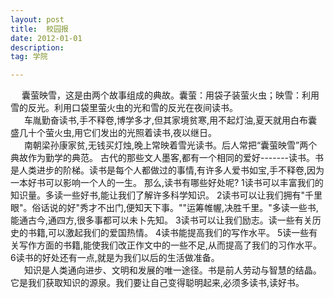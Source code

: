 ```yaml
---
layout: post
title:  校园报
date: 2012-01-01
description:  
tag: 学院

---
```



 &ensp; &ensp;囊萤映雪，这是由两个故事组成的典故。囊萤：用袋子装萤火虫；映雪：利用雪的反光。利用口袋里萤火虫的光和雪的反光在夜间读书。<!-- more -->
 <br> &ensp; &ensp;  车胤勤奋读书,手不释卷,博学多才,但其家境贫寒,用不起灯油,夏天就用白布囊盛几十个萤火虫,用它们发出的光照着读书,夜以继日。
  <br> &ensp; &ensp;  南朝梁孙康家贫,无钱买灯烛,晚上常映着雪光读书。后人常把“囊萤映雪”两个典故作为勤学的典范。
古代的那些文人墨客,都有一个相同的爱好-------读书。书是人类进步的阶梯。读书是每个人都做过的事情,有许多人爱书如宝,手不释卷,因为一本好书可以影响一个人的一生。
那么,读书有哪些好处呢?
1读书可以丰富我们的知识量。多读一些好书,能让我们了解许多科学知识。
2读书可以让我们拥有"千里眼"。俗话说的好"秀才不出门,便知天下事。""运筹帷幄,决胜千里。"多读一些书,能通古今,通四方,很多事都可以未卜先知。
3读书可以让我们励志。读一些有关历史的书籍,可以激起我们的爱国热情。
4读书能提高我们的写作水平。
5读一些有关写作方面的书籍,能使我们改正作文中的一些不足,从而提高了我们的习作水平。
6读书的好处还有一点,就是为我们以后的生活做准备。
   <br> &ensp; &ensp;  知识是人类通向进步、文明和发展的唯一途径。书是前人劳动与智慧的结晶。它是我们获取知识的源泉。我们要让自己变得聪明起来,必须多读书,读好书。
